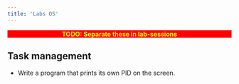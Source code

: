 ```yaml
---
title: 'Labs OS'
---
```

<div style="background-color: #F00; color: yellow; font-weight: bold; text-align: center">TODO: Separate these in lab-sessions</div>

## Task management

* Write a program that prints its own PID on the screen.